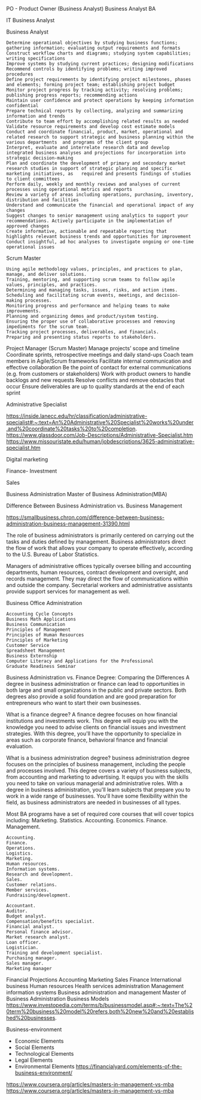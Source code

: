 
PO - Product Owner (Business Analyst)
 Business Analyst BA
 
 IT   Business Analyst
 
 Business Analyst

    Determine operational objectives by studying business functions; gathering information; evaluating output requirements and formats 
    Construct workflow charts and diagrams; studying system capabilities; writing specifications 
    Improve systems by studying current practices; designing modifications 
    Recommend controls by identifying problems; writing improved procedures 
    Define project requirements by identifying project milestones, phases and elements; forming project team; establishing project budget 
    Monitor project progress by tracking activity; resolving problems; publishing progress reports; recommending actions 
    Maintain user confidence and protect operations by keeping information confidential 
    Prepare technical reports by collecting, analyzing and summarizing information and trends 
    Contribute to team effort by accomplishing related results as needed 
    Validate resource requirements and develop cost estimate models 
    Conduct and coordinate financial, product, market, operational and related research to support strategic and business planning within the various departments  and programs of the client group
    Interpret, evaluate and interrelate research data and develop integrated business analyses and projections for incorporation into strategic decision-making
    Plan and coordinate the development of primary and secondary market research studies in support of strategic planning and specific marketing initiatives, as   required and presents findings of studies to client committees
    Perform daily, weekly and monthly reviews and analyses of current processes using operational metrics and reports 
    Review a variety of areas including operations, purchasing, inventory, distribution and facilities 
    Understand and communicate the financial and operational impact of any changes 
    Suggest changes to senior management using analytics to support your recommendations. Actively participate in the implementation of approved changes 
    Create informative, actionable and repeatable reporting that highlights relevant business trends and opportunities for improvement 
    Conduct insightful, ad hoc analyses to investigate ongoing or one-time operational issues 


Scrum Master

    Using agile methodology values, principles, and practices to plan, manage, and deliver solutions.
    Training, mentoring, and supporting scrum teams to follow agile values, principles, and practices.
    Determining and managing tasks, issues, risks, and action items.
    Scheduling and facilitating scrum events, meetings, and decision-making processes.
    Monitoring progress and performance and helping teams to make improvements.
    Planning and organizing demos and product/system testing.
    Ensuring the proper use of collaborative processes and removing impediments for the scrum team.
    Tracking project processes, deliverables, and financials.
    Preparing and presenting status reports to stakeholders.

Project Manager (Scrum Master)
    Manage projects’ scope and timeline
    Coordinate sprints, retrospective meetings and daily stand-ups
    Coach team members in Agile/Scrum frameworks
    Facilitate internal communication and effective collaboration
    Be the point of contact for external communications (e.g. from customers or stakeholders)
    Work with product owners to handle backlogs and new requests
    Resolve conflicts and remove obstacles that occur
    Ensure deliverables are up to quality standards at the end of each sprint


Administrative Specialist


https://inside.lanecc.edu/hr/classification/administrative-specialist#:~:text=An%20Administrative%20Specialist%20works%20under,and%20coordinate%20tasks%20to%20completion.
https://www.glassdoor.com/Job-Descriptions/Administrative-Specialist.htm 
https://www.missouristate.edu/human/jobdescriptions/3625-administrative-specialist.htm 



Digital marketing

Finance- Investment 


Sales

 Business Administration 
 Master of Business Administration(MBA)

Difference Between Business Administration vs. Business Management

https://smallbusiness.chron.com/difference-between-business-administration-business-management-31390.html

The role of business administrators is primarily centered on carrying out the tasks and duties defined by management. Business administrators direct the flow of work that allows your company to operate effectively, according to the U.S. Bureau of Labor Statistics.

 Managers of administrative offices typically oversee billing and accounting departments, human resources, contract development and oversight, and records management. They may direct the flow of communications within and outside the company. Secretarial workers and administrative assistants provide support services for management as well.


Business Office Administration

    Accounting Cycle Concepts
    Business Math Applications
    Business Communication
    Principles of Management
    Principles of Human Resources
    Principles of Marketing
    Customer Service
    Spreadsheet Management
    Business Externship
    Computer Literacy and Applications for the Professional
    Graduate Readiness Seminar

Business Administration vs. Finance Degree: Comparing the Differences
    A degree in business administration or finance can lead to opportunities in both large and small organizations in the public and private sectors. Both degrees also provide a solid foundation and are good preparation for entrepreneurs who want to start their own businesses. 

What is a finance degree?
    A finance degree focuses on how financial institutions and investments work. This degree will equip you with the knowledge you need to advise clients on financial issues and investment strategies. With this degree, you'll have the opportunity to specialize in areas such as corporate finance, behavioral finance and financial evaluation.

What is a business administration degree?
     business administration degree focuses on the principles of business management, including the people and processes involved. This degree covers a variety of business subjects, from accounting and marketing to advertising. It equips you with the skills you need to take on various managerial and administrative roles. With a degree in business administration, you'll learn subjects that prepare you to work in a wide range of businesses. You'll have some flexibility within the field, as business administrators are needed in businesses of all types.


Most  BA programs have a set of required core courses that will cover topics including:
    Marketing.
    Statistics.
    Accounting.
    Economics.
    Finance.
    Management.
    
    
    Accounting.
    Finance.
    Operations.
    Logistics.
    Marketing.
    Human resources.
    Information systems.
    Research and development.
    Sales.
    Customer relations.
    Member services.
    Fundraising/development.

    Accountant.
    Auditor.
    Budget analyst.
    Compensation/benefits specialist.
    Financial analyst.
    Personal finance advisor.
    Market research analyst.
    Loan officer.
    Logistician.
    Training and development specialist.
    Purchasing manager.
    Sales manager.
    Marketing manager
 Financial Projections
    Accounting
    Marketing
    Sales
    Finance
    International business
    Human resources
    Health services administration
    Management information systems
    Business administration and management
    Master of Business Administration
Business Models
https://www.investopedia.com/terms/b/businessmodel.asp#:~:text=The%20term%20business%20model%20refers,both%20new%20and%20established%20businesses.


Business-environment	
+ Economic Elements
+ Social Elements
+ Technological Elements
+ Legal Elements
+ Environmental Elements
https://financialyard.com/elements-of-the-business-environment/

https://www.coursera.org/articles/masters-in-management-vs-mba
https://www.coursera.org/articles/masters-in-management-vs-mba